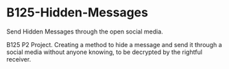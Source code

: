 # B125-Hidden-Messages
Send Hidden Messages through the open social media.

B125 P2 Project.
Creating a method to hide a message and send it through a social media without anyone knowing, to be decrypted by the rightful receiver.